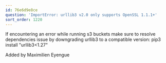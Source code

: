 ```yaml
---
id: 76e6d9e8ce
question: 'ImportError: urllib3 v2.0 only supports OpenSSL 1.1.1+'
sort_order: 1220
---
```


If encountering an error while running s3 buckets make sure to resolve dependencies issue by downgrading urllib3 to a compatible version: pip3 install "urllib3<1.27"

Added by Maximilien Eyengue

